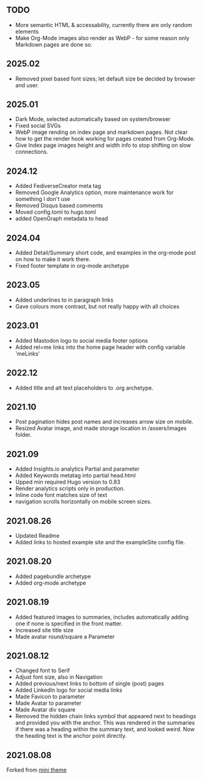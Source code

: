 ## TODO
- More semantic HTML & accessability, currently there are only random elements
- Make Org-Mode images also render as WebP - for some reason only Markdown pages are done so.

## 2025.02
- Removed pixel based font sizes; let default size be decided by browser and user.

## 2025.01
- Dark Mode, selected automatically based on system/browser
- Fixed social SVGs
- WebP image rending on index page and markdown pages. Not clear how to get the render hook working for pages created from Org-Mode.
- Give Index page images height and width info to stop shifting on slow connections.

## 2024.12
- Added FediverseCreator meta tag
- Removed Google Analytics option, more maintenance work for something I don't use
- Removed Disqus based comments
- Moved config.toml to hugo.toml
- added OpenGraph metadata to head

## 2024.04
- Added Detail/Summary short code, and examples in the org-mode post on how to make it work there.
- Fixed footer template in org-mode archetype

## 2023.05
- Added underlines to in paragraph links
- Gave colours more contrast, but not really happy with all choices

## 2023.01
- Added Mastodon logo to social media footer options
- Added rel=me links into the home page header with config variable 'meLinks'

## 2022.12
- Added title and alt text placeholders to .org archetype.

## 2021.10
- Post pagination hides post names and increases arrow size on mobile.
- Resized Avatar image, and made storage location in /assers/images folder.

## 2021.09
- Added Insights.io analytics Partial and parameter
- Added Keywords metatag into partial head.html
- Upped min required Hugo version to 0.83
- Render analytics scripts only in production.
- Inline code font matches size of text
- navigation scrolls horizontally on mobile screen sizes.

## 2021.08.26

- Updated Readme
- Added links to hosted example site and the exampleSite config file.

## 2021.08.20

- Added pagebundle archetype
- Added org-mode archetype

## 2021.08.19

- Added featured images to summaries, includes automatically adding one if none is specified in the front matter.
- Increased site title size
- Made avatar round/square a Parameter

## 2021.08.12

- Changed font to Serif
- Adjust font size, also in Navigation
- Added previous/next links to bottom of single (post) pages
- Added LinkedIn logo for social media links
- Made Favicon to parameter
- Made Avatar to parameter
- Made Avatar div square
- Removed the hidden chain links symbol that appeared next to headings and provided you with the anchor. This was rendered in the summaries if there was a heading within the summary text, and looked weird. Now the heading text is the anchor point directly. 

## 2021.08.08

Forked from [mini theme](https://github.com/nodejh/hugo-theme-mini)
